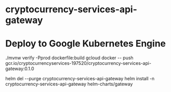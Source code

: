 # cryptocurrency-services-api-gateway

# Deploy to Google Kubernetes Engine
./mvnw verify -Pprod dockerfile:build
gcloud docker -- push gcr.io/cryptocurrencyservices-197520/cryptocurrency-services-api-gateway:0.1.0

helm del --purge cryptocurrency-services-api-gateway
helm install -n cryptocurrency-services-api-gateway helm-charts/gateway
